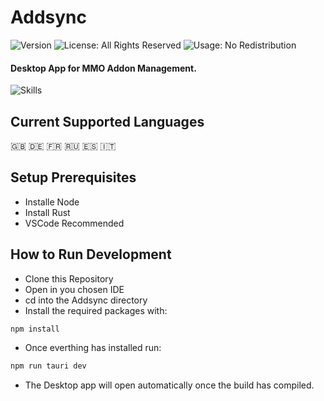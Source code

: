 # Addsync

![Version](https://img.shields.io/badge/version-v2.0.4-blue)  ![License: All Rights Reserved](https://img.shields.io/badge/license-All--Rights--Reserved-red)  ![Usage: No Redistribution](https://img.shields.io/badge/Usage-No%20Redistribution-red)

#### Desktop App for MMO Addon Management.

![Skills](https://skills-icons.vercel.app/api/icons?i=vite,js,react,tauri,rust,html,css)


## Current Supported Languages
🇬🇧 🇩🇪 🇫🇷 🇷🇺 🇪🇸 🇮🇹


## Setup Prerequisites

* Installe Node
* Install Rust
* VSCode Recommended



## How to Run Development

* Clone this Repository
* Open in you chosen IDE
* cd into the Addsync directory
* Install the required packages with:
```bash
npm install
```
* Once everthing has installed run:
```bash
npm run tauri dev
```
* The Desktop app will open automatically once the build has compiled.